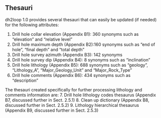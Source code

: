 ## Thesauri

dh2loop 1.0 provides several thesauri that can easily be updated (if needed) for the following attributes: 
1.	Drill hole collar elevation (Appendix B1): 360 synonyms such as “elevation” and “relative level”
2.	Drill hole maximum depth (Appendix B2):160 synonyms such as “end of hole”, “final depth” and “total depth”
3.	Drill hole survey azimuth (Appendix B3): 142 synonyms
4.	Drill hole survey dip (Appendix B4): 8 synonyms such as “inclination”
5.	Drill hole lithology (Appendix B5): 688 synonyms such as “geology”, “Lithology_A”, “Major_Geology_Unit” and “Major_Rock_Type” 
6.	Drill hole comments (Appendix B6): 434 synonyms such as “description”

The thesauri created specifically for further processing lithology and comments information are:
7.	Drill hole lithology codes thesaurus (Appendix B7, discussed further in Sect. 2.5.1)
8.	Clean up dictionary (Appendix B8, discussed further in Sect. 2.5.2)
9.	Lithology hierarchical thesaurus (Appendix B9, discussed further in Sect. 2.5.3)
